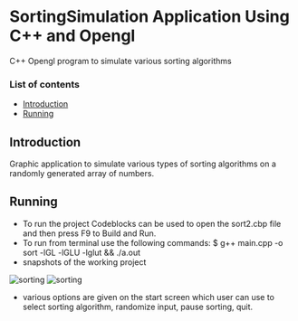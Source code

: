 # SortingSimulation Application Using C++ and Opengl
C++ Opengl program to simulate various sorting algorithms

### List of contents

- [Introduction](#introduction)
- [Running](#running)


## Introduction
Graphic application to simulate various types of sorting algorithms on a randomly generated array of numbers.

## Running
- To run the project Codeblocks can be used to open the sort2.cbp file and then press F9 to Build and Run.
- To run from terminal use the following commands: $ g++ main.cpp -o sort -lGL -lGLU -lglut && ./a.out
- snapshots of the working project

![sorting](https://user-images.githubusercontent.com/32899655/87232864-fabc7700-c3df-11ea-954f-dc0576037499.png)
![sorting](https://user-images.githubusercontent.com/32899655/87232872-090a9300-c3e0-11ea-88a5-e80602fb9118.gif)

- various options are given on the start screen which user can use to select sorting algorithm, randomize input, pause sorting, quit.
